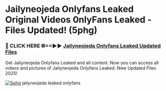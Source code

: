 # Jailyneojeda Onlyfans Leaked Original Videos 0nlyFans Leaked - Files Updated! (5phg)

<h3>🔴 CLICK HERE 🌐==►► <a href="https://tinyurl.com/2wckxsce" rel="nofollow">Jailyneojeda Onlyfans Leaked Updated Files</a></h3>

Get Jailyneojeda Onlyfans Leaked and all content. Now you can access all videos and pictures of Jailyneojeda Onlyfans Leaked. New Updated Files 2025!

[![5phg](https://i.imgur.com/AFduVYN.gif)](https://tinyurl.com/2wckxsce)
jailyneojeda leaked onlyfans